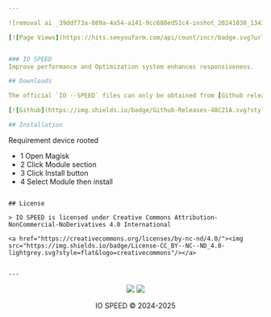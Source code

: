 ```yaml
---

![removal ai _39ddf73a-089a-4a54-a141-9cc680ed51c4-inshot_20241030_134158224](https://github.com/user-attachments/assets/ccb2de67-8d24-4f5c-bb28-f506610b057f)

[![Page Views](https://hits.seeyoufarm.com/api/count/incr/badge.svg?url=https%3A%2F%2Fgithub.com%2FKyliekyler%2FMAGNETAR&count_bg=%2379C83D&title_bg=%23555555&icon=github.svg&icon_color=%23E7E7E7&title=Page+Views&edge_flat=false)](https://hits.seeyoufarm.com)


### IO SPEED
Improve performance and Optimization system enhances responsiveness.

## Downloads

The official `IO --SPEED` files can only be obtained from [Github release](https://github.com/Jonjeexe/IO-SPEED/releases) 

[![Github](https://img.shields.io/badge/Github-Releases-48C21A.svg?style=flat&logo=github)](https://github.com/Kyliekyler/MAGNETAR/releases)

## Installation

```
Requirement device rooted

- 1 Open Magisk 
- 2 Click Module section
- 3 Click Install button
- 4 Select Module then install

```

## License

> IO SPEED is licensed under Creative Commons Attribution-NonCommercial-NoDerivatives 4.0 International

<a href="https://creativecommons.org/licenses/by-nc-nd/4.0/"><img src="https://img.shields.io/badge/License-CC_BY--NC--ND_4.0-lightgrey.svg?style=flat&logo=creativecommons"/></a>


---
```


<p align="center">
  <a href="https://t.me/IOSPEED"><img src="https://img.shields.io/badge/Telegram-Channel-blue?logo=telegram&style=social"></a>
  <a href="#"><img src="https://img.shields.io/badge/XDA-Thread-purple?logo=xdadevelopers&style=social"></a>
  <br/>
<p align="center">
  IO SPEED © 2024-2025
</p>
